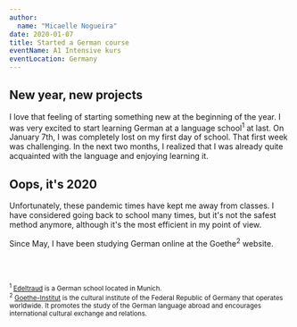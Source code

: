 ```yaml
---
author:
  name: "Micaelle Nogueira"
date: 2020-01-07
title: Started a German course
eventName: A1 Intensive kurs
eventLocation: Germany
---
```


## New year, new projects

I love that feeling of starting something new at the beginning of the year. I was very excited to start learning German at a language school<sup>1</sup> at last. On January 7th, I was completely lost on my first day of school. That first week was challenging. In the next two months, I realized that I was already quite acquainted with the language and enjoying learning it.

## Oops, it's 2020

Unfortunately, these pandemic times have kept me away from classes. I have considered going back to school many times, but it's not the safest method anymore, although it's the most efficient in my point of view.

Since May, I have been studying German online at the Goethe<sup>2</sup> website.

<br/>
<br/>

<small><sup>1</sup> [Edeltraud](https://www.edeltraud-muc.de/en/) is a German school located in Munich.</small><br/>
<small><sup>2</sup> [Goethe-Institut](https://www.goethe.de/en/index.html) is the cultural institute of the Federal Republic of Germany that operates worldwide. It promotes the study of the German language abroad and encourages international cultural exchange and relations.